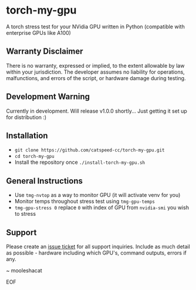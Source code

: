 # torch-my-gpu
A torch stress test for your NVidia GPU written in Python (compatible with enterprise GPUs like A100)

## Warranty Disclaimer
There is no warranty, expressed or implied, to the extent allowable by law within your jurisdiction. The developer assumes no liability for operations, malfunctions, and errors of the script, or hardware damage during testing.

## Development Warning
Currently in development. Will release v1.0.0 shortly... Just getting it set up for distribution :)

## Installation
- `git clone https://github.com/catspeed-cc/torch-my-gpu.git`
- `cd torch-my-gpu`
- Install the repository once `./install-torch-my-gpu.sh`

## General Instructions
- Use `tmg-nvtop` as a way to monitor GPU (it will activate venv for you)
- Monitor temps throughout stress test using `tmg-gpu-temps`
- `tmg-gpu-stress 0` replace `0` with index of GPU from `nvidia-smi` you wish to stress

## Support
Please create an [issue ticket](https://github.com/catspeed-cc/torch-my-gpu/issues) for all support inquiries. Include as much detail as possible - hardware including which GPU's, command outputs, errors if any.

~ mooleshacat

EOF
